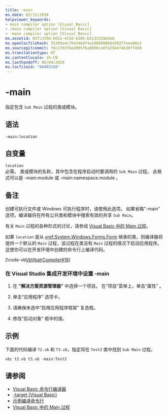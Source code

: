 ```yaml
---
title: -main
ms.date: 03/13/2018
helpviewer_keywords:
- main compiler option [Visual Basic]
- /main compiler option [Visual Basic]
- -main compiler option [Visual Basic]
ms.assetid: 83fc339d-6652-415d-b205-b5133319b5b0
ms.openlocfilehash: 5530da4c784346df4a1088998b8d2027feee08e3
ms.sourcegitcommit: f8c270376ed905f6a8896ce0fe25b4f4b38ff498
ms.translationtype: HT
ms.contentlocale: zh-CN
ms.lasthandoff: 06/04/2020
ms.locfileid: "84403156"
---
```

# <a name="-main"></a>-main
指定包含 `Sub Main` 过程的类或模块。  
  
## <a name="syntax"></a>语法  
  
```console  
-main:location  
```  
  
## <a name="arguments"></a>自变量  
 `location`  
 必需。 类或模块的名称，其中包含在程序启动时要调用的 `Sub Main` 过程。 此格式可以是 -main:module  或 -main:namespace.module  。  
  
## <a name="remarks"></a>备注  
 创建可执行文件或 Windows 可执行程序时，请使用此选项。 如果省略“-main”  选项，编译器将在所有公共类和模块中搜索有效的共享 `Sub Main`。  
  
 有关 `Main` 过程的各种形式的讨论，请参阅 [Visual Basic 中的 Main 过程](../../programming-guide/program-structure/main-procedure.md)。  
  
 如果 `location` 是从 <xref:System.Windows.Forms.Form> 继承的类，则编译器将提供一个默认的 `Main` 过程，该过程在类没有 `Main` 过程的情况下启动应用程序。 这使你可以在开发环境中创建的命令行上编译代码。  
  
 [!code-vb[VbVbalrCompiler#16](~/samples/snippets/visualbasic/VS_Snippets_VBCSharp/VbVbalrCompiler/VB/Class1.vb#16)]  
  
### <a name="to-set--main-in-the-visual-studio-integrated-development-environment"></a>在 Visual Studio 集成开发环境中设置 -main  
  
1. 在 **“解决方案资源管理器”** 中选择一个项目。 在“项目”菜单上，单击“属性”   。  
  
2. 单击“应用程序”  选项卡。  
  
3. 请确保未选中“启用应用程序框架”  复选框。  
  
4. 修改“启动对象”  框中的值。  
  
## <a name="example"></a>示例  
 下面的代码编译 `T2.vb` 和 `T3.vb`，指定将在 `Test2` 类中找到 `Sub Main` 过程。  
  
```console
vbc t2.vb t3.vb -main:Test2  
```  
  
## <a name="see-also"></a>请参阅

- [Visual Basic 命令行编译器](index.md)
- [-target (Visual Basic)](target.md)
- [示例编译命令行](sample-compilation-command-lines.md)
- [Visual Basic 中的 Main 过程](../../programming-guide/program-structure/main-procedure.md)
